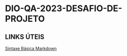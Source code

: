 # DIO-QA-2023-DESAFIO-DE-PROJETO
## LINKS ÚTEIS
[Sintaxe Básica Markdown](https://www.markdownguide.org/basic-syntax/)
